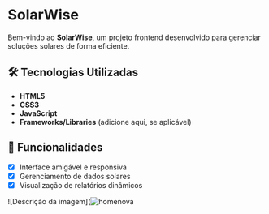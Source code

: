 # SolarWise

Bem-vindo ao **SolarWise**, um projeto frontend desenvolvido para gerenciar soluções solares de forma eficiente.

## 🛠️ Tecnologias Utilizadas

- **HTML5**
- **CSS3**
- **JavaScript**
- **Frameworks/Libraries** (adicione aqui, se aplicável)

## 🚀 Funcionalidades

- [x] Interface amigável e responsiva
- [x] Gerenciamento de dados solares
- [x] Visualização de relatórios dinâmicos

![Descrição da imagem](![homenova](https://github.com/user-attachments/assets/12916e9c-a686-45d2-b9f8-5350c808dead)

